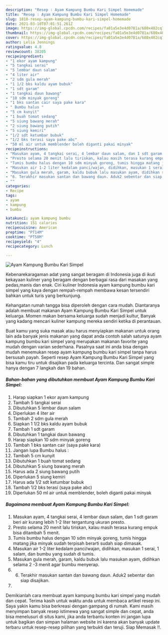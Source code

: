 ```yaml
---
description: "Resep : Ayam Kampung Bumbu Kari Simpel Homemade"
title: "Resep : Ayam Kampung Bumbu Kari Simpel Homemade"
slug: 1818-resep-ayam-kampung-bumbu-kari-simpel-homemade
date: 2021-03-10T07:01:51.261Z
image: https://img-global.cpcdn.com/recipes/fa01a5e3e4d0781a/680x482cq70/ayam-kampung-bumbu-kari-simpel-foto-resep-utama.jpg
thumbnail: https://img-global.cpcdn.com/recipes/fa01a5e3e4d0781a/680x482cq70/ayam-kampung-bumbu-kari-simpel-foto-resep-utama.jpg
cover: https://img-global.cpcdn.com/recipes/fa01a5e3e4d0781a/680x482cq70/ayam-kampung-bumbu-kari-simpel-foto-resep-utama.jpg
author: Lelia Jennings
ratingvalue: 4.8
reviewcount: 38205
recipeingredient:
- "1 ekor ayam kampung"
- "5 tangkai serai"
- "5 lembar daun salam"
- "4 liter air"
- "2 sdm gula merah"
- "1 1/2 bks kaldu ayam bubuk"
- "1 sdt garam"
- "1 tangkai daun bawang"
- "10 sdm minyak goreng"
- "1 bks santan cair saya pake kara"
- " Bumbu halus "
- "5 cm kunyit"
- "1 buah tomat sedang"
- "5 siung bawang merah"
- "2 siung bawang putih"
- "5 siung kemiri"
- "1/2 sdt ketumbar bubuk"
- "1/2 bks terasi saya pake abc"
- "50 ml air untuk memblender boleh diganti pakai minyak"
recipeinstructions:
- "Masukan ayam, 4 tangkai serai, 4 lembar daun salam, dan 1 sdt garam beri air kurang lebih 1-2 liter tergantung ukuran presto."
- "Presto selama 20 menit lalu tiriskan, kalau masih terasa kurang empuk bisa ditambah 5 menit."
- "Tumis bumbu halus dengan 10 sdm minyak goreng, tumis hingga matang jika minyak sudah terpisah berarti sudah siap dimasak."
- "Masukan air 1-2 liter kedalam panci/wajan, didihkan, masukan 1 serai, 1 salam, dan bumbu yang sudah di tumis."
- "Masukan gula merah, garam, kaldu bubuk lalu masukan ayam, didihkan selama 2 -3 menit agar bumbu menyerap."
- "6. Terakhir masukan santan dan bawang daun. Aduk2 sebentar dan siap disajikan."
- ""
categories:
- Recipe
tags:
- ayam
- kampung
- bumbu

katakunci: ayam kampung bumbu 
nutrition: 151 calories
recipecuisine: American
preptime: "PT14M"
cooktime: "PT58M"
recipeyield: "4"
recipecategory: Lunch

---
```



![Ayam Kampung Bumbu Kari Simpel](https://img-global.cpcdn.com/recipes/fa01a5e3e4d0781a/680x482cq70/ayam-kampung-bumbu-kari-simpel-foto-resep-utama.jpg)

Kebenarekaragaman adat yang sangat beragam di Indonesia juga di ikuti kekayaan kuliner yang beragam dengan berbagai rasa dari masakan yang pedas,manis dan enak. Ciri kuliner Indonesia ayam kampung bumbu kari simpel yang kaya dengan rempah-rempah membawa kesan tersendiri bahkan untuk turis yang berkunjung.




Kehangatan rumah tangga bisa diperoleh dengan cara mudah. Diantaranya adalah membuat makanan Ayam Kampung Bumbu Kari Simpel untuk keluarga. Momen makan bersama keluarga sudah menjadi kultur, Banyak yang kadang mencari kuliner kampung mereka sendiri ketika di perantauan.

Buat kamu yang suka masak atau harus menyiapkan makanan untuk orang lain ada banyak jenis makanan yang dapat anda contoh salah satunya ayam kampung bumbu kari simpel yang merupakan makanan favorite yang mudah dengan varian sederhana. Pasalnya saat ini anda bisa dengan mudah menemukan resep ayam kampung bumbu kari simpel tanpa harus bersusah payah.
Seperti resep Ayam Kampung Bumbu Kari Simpel yang bisa kamu tiru untuk disajikan pada keluarga tercinta. Dan sangat simple hanya dengan 7 langkah dan 19 bahan.


<!--inarticleads1-->

##### Bahan-bahan yang dibutuhkan membuat Ayam Kampung Bumbu Kari Simpel:

1. Harap siapkan 1 ekor ayam kampung
1. Tambah 5 tangkai serai
1. Dibutuhkan 5 lembar daun salam
1. Diperlukan 4 liter air
1. Tambah 2 sdm gula merah
1. Siapkan 1 1/2 bks kaldu ayam bubuk
1. Tambah 1 sdt garam
1. Dibutuhkan 1 tangkai daun bawang
1. Harap siapkan 10 sdm minyak goreng
1. Tambah 1 bks santan cair (saya pake kara)
1. Jangan lupa  Bumbu halus :
1. Tambah 5 cm kunyit
1. Dibutuhkan 1 buah tomat sedang
1. Dibutuhkan 5 siung bawang merah
1. Harus ada 2 siung bawang putih
1. Diperlukan 5 siung kemiri
1. Harus ada 1/2 sdt ketumbar bubuk
1. Tambah 1/2 bks terasi (saya pake abc)
1. Diperlukan 50 ml air untuk memblender, boleh diganti pakai minyak




<!--inarticleads2-->

##### Bagaimana membuat  Ayam Kampung Bumbu Kari Simpel:

1. Masukan ayam, 4 tangkai serai, 4 lembar daun salam, dan 1 sdt garam beri air kurang lebih 1-2 liter tergantung ukuran presto.
1. Presto selama 20 menit lalu tiriskan, kalau masih terasa kurang empuk bisa ditambah 5 menit.
1. Tumis bumbu halus dengan 10 sdm minyak goreng, tumis hingga matang jika minyak sudah terpisah berarti sudah siap dimasak.
1. Masukan air 1-2 liter kedalam panci/wajan, didihkan, masukan 1 serai, 1 salam, dan bumbu yang sudah di tumis.
1. Masukan gula merah, garam, kaldu bubuk lalu masukan ayam, didihkan selama 2 -3 menit agar bumbu menyerap.
1. 6. Terakhir masukan santan dan bawang daun. Aduk2 sebentar dan siap disajikan.
1. 




Demikianlah cara membuat ayam kampung bumbu kari simpel yang mudah dan cepat. Terima kasih untuk waktu anda untuk membaca artikel resep ini. Saya yakin kamu bisa berkreasi dengan gampang di rumah. Kami masih menyimpan banyak resep istimewa yang sangat simple dan cepat, anda bisa menelusuri di situs kami, jika anda terbantu konten ini jangan lupa untuk bagikan dan simpan halaman website ini karena akan banyak update terbaru untuk resep-resep pilihan yang terbukti dan teruji. Siap Memasak !!. 
